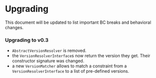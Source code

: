 Upgrading
=========

This document will be updated to list important BC breaks and behavioral changes.

### Upgrading to v0.3
- ``AbstractVersionResolver`` is removed.
- the ``VersionResolverInterface``s now return the version they get. Their constructor signature was changed.
- a new ``VersionMatcher`` allows to match a constraint from a ``VersionResolverInterface`` to a list of pre-defined versions. 
